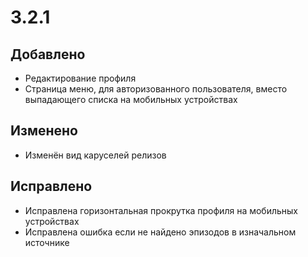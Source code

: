 # 3.2.1

## Добавлено

- Редактирование профиля
- Страница меню, для авторизованного пользователя, вместо выпадающего списка на мобильных устройствах

## Изменено

- Изменён вид каруселей релизов

## Исправлено

- Исправлена горизонтальная прокрутка профиля на мобильных устройствах
- Исправлена ошибка если не найдено эпизодов в изначальном источнике
